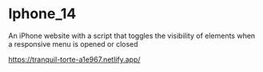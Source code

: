 # Iphone_14
An iPhone website with a script that toggles the visibility of elements when a responsive menu is opened or closed

https://tranquil-torte-a1e967.netlify.app/
